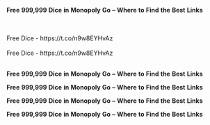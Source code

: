 <strong>Free</strong> <strong>999,999</strong> <strong>Dice</strong> <strong>in</strong> <strong>Monopoly</strong> <strong>Go</strong> <strong>–</strong> <strong>Where</strong> <strong>to</strong> <strong>Find</strong> <strong>the</strong> <strong>Best</strong> <strong>Links</strong>

<br>
<br>Free Dice - https://t.co/n9w8EYHvAz
<br>
<br>Free Dice - https://t.co/n9w8EYHvAz
<br>
<br>

<strong>Free</strong> <strong>999,999</strong> <strong>Dice</strong> <strong>in</strong> <strong>Monopoly</strong> <strong>Go</strong> <strong>–</strong> <strong>Where</strong> <strong>to</strong> <strong>Find</strong> <strong>the</strong> <strong>Best</strong> <strong>Links</strong>

<strong>Free</strong> <strong>999,999</strong> <strong>Dice</strong> <strong>in</strong> <strong>Monopoly</strong> <strong>Go</strong> <strong>–</strong> <strong>Where</strong> <strong>to</strong> <strong>Find</strong> <strong>the</strong> <strong>Best</strong> <strong>Links</strong>

<strong>Free</strong> <strong>999,999</strong> <strong>Dice</strong> <strong>in</strong> <strong>Monopoly</strong> <strong>Go</strong> <strong>–</strong> <strong>Where</strong> <strong>to</strong> <strong>Find</strong> <strong>the</strong> <strong>Best</strong> <strong>Links</strong>

<strong>Free</strong> <strong>999,999</strong> <strong>Dice</strong> <strong>in</strong> <strong>Monopoly</strong> <strong>Go</strong> <strong>–</strong> <strong>Where</strong> <strong>to</strong> <strong>Find</strong> <strong>the</strong> <strong>Best</strong> <strong>Links</strong>
